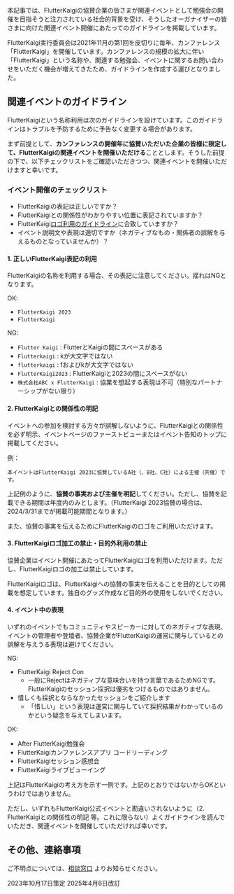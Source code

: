 本記事では、FlutterKaigiの協賛企業の皆さまが関連イベントとして勉強会の開催を目指そうと注力されている社会的背景を受け、そうしたオーガナイザーの皆さまに向けた関連イベント開催にあたってのガイドラインを掲載しています。

FlutterKaigi実行委員会は2021年11月の第1回を皮切りに毎年、カンファレンス「FlutterKaigi」を開催しています。カンファレンスの規模の拡大に伴い「FlutterKaigi」という名称や、関連する勉強会、イベントに関するお問い合わせをいただく機会が増えてきたため、ガイドラインを作成する運びとなりました。

## 関連イベントのガイドライン

FlutterKaigiという名称利用は次のガイドラインを設けています。このガイドラインはトラブルを予防するために予告なく変更する場合があります。

まず前提として、**カンファレンスの開催年に協賛いただいた企業の皆様に限定して、FlutterKaigiの関連イベントを開催いただける**こととします。そうした前提の下で、以下チェックリストをご確認いただきつつ、関連イベントを開催いただけますと幸いです。

### イベント開催のチェックリスト

* FlutterKaigiの表記は正しいですか？
* FlutterKaigiとの関係性がわかりやすい位置に表記されていますか？
* FlutterKaigi[ロゴ利用のガイドライン](./Logo-Guidelines.ja.html)に合致していますか？
* イベント説明文や表現は適切ですか（ネガティブなもの・関係者の誤解を与えるものとなっていませんか）？

#### 1. 正しいFlutterKaigi表記の利用

FlutterKaigiの名称を利用する場合、その表記に注意してください。揺れはNGとなります。

OK:
- `FlutterKaigi 2023`
- `FlutterKaigi`

NG:
- `Flutter Kaigi` : FlutterとKaigiの間にスペースがある
- `Flutterkaigi` : kが大文字ではない
- `flutterkaigi` : fおよびkが大文字ではない
- `FlutterKaigi2023` : FlutterKaigiと2023の間にスペースがない
- `株式会社ABC x FlutterKaigi` : 協業を想起する表現は不可（特別なパートナーシップがない限り）

#### 2. FlutterKaigiとの関係性の明記

イベントへの参加を検討する方々が誤解しないように、FlutterKaigiとの関係性を必ず明示、イベントページのファーストビューまたはイベント告知のトップに掲載してください。

例：

```
本イベントはFlutterKaigi 2023に協賛しているA社（、B社、C社）による主催（共催）です。
```
上記例のように、**協賛の事実および主催を明記**してください。ただし、協賛を記載できる期間は年度内のみとします。（FlutterKaigi 2023協賛の場合は、2024/3/31までが掲載可能期間となります。）

また、協賛の事実を伝えるためにFlutterKaigiのロゴをご利用いただけます。


#### 3. FlutterKaigiロゴ加工の禁止・目的外利用の禁止

協賛企業はイベント開催にあたってFlutterKaigiロゴを利用いただけます。ただし、FlutterKaigiロゴの加工は禁止しています。

FlutterKaigiロゴは、FlutterKaigiへの協賛の事実を伝えることを目的としての掲載を想定しています。独自のグッズ作成など目的外の使用をしないでください。

#### 4. イベント中の表現

いずれのイベントでもコミュニティやスピーカーに対してのネガティブな表現、イベントの管理者や登壇者、協賛企業がFlutterKaigiの運営に関与しているとの誤解を与えうる表現は避けてください。

NG:
- FlutterKaigi Reject Con
    - 一般にRejectはネガティブな意味合いを持つ言葉であるためNGです。FlutterKaigiのセッション採択は優劣をつけるものではありません。
- 惜しくも採択とならなかったセッションをご紹介します 
    - 「惜しい」という表現は運営に関与していて採択結果がわかっているのかという疑念を与えてしまいます。

OK:
- After FlutterKaigi勉強会
- FlutterKaigiカンファレンスアプリ コードリーディング
- FlutterKaigiセッション感想会
- FlutterKaigiライブビューイング

上記はFlutterKaigiの考え方を示す一例です。上記のとおりではないからOKというわけではありません。

ただし、いずれもFlutterKaigi公式イベントと勘違いされないように（2. FlutterKaigiとの関係性の明記 等。これに限らない）よくガイドラインを読んでいただき、関連イベントを開催していただければ幸いです。

## その他、連絡事項

ご不明点については、[相談窓口](https://docs.google.com/forms/d/e/1FAIpQLSemYPFEWpP8594MWI4k3Nz45RJzMS7pz1ufwtnX4t3V7z2TOw/viewform) よりお知らせください。

2023年10月17日策定
2025年4月6日改訂
